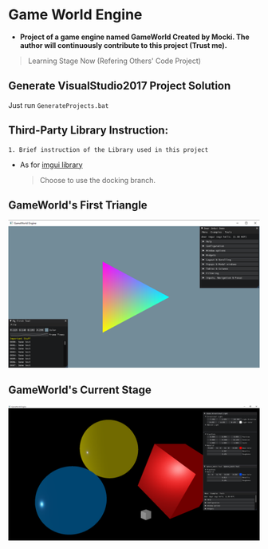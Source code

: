 # Game World Engine

* **Project of a game engine named GameWorld Created by Mocki. The author will continuously contribute to this project (Trust me).**

> Learning Stage Now (Refering Others' Code Project)

## Generate VisualStudio2017 Project Solution

Just run `GenerateProjects.bat`

## Third-Party Library Instruction:
	
	1. Brief instruction of the Library used in this project
	
- As for [imgui library](https://github.com/ocornut/imgui.git)
	> Choose to use the docking branch.

## GameWorld's First Triangle

![First Triangle](https://github.com/Morcki/GameWorld/raw/main/ResultCapture/GameWorldFirstTriangle.jpg "First Triangle Created by GameWorld.")

## GameWorld's Current Stage

![Screen Capture](https://github.com/Morcki/GameWorld/raw/main/ResultCapture/CurrentStage.jpg "Current Stage")

